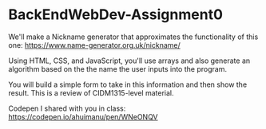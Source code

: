 # BackEndWebDev-Assignment0
We'll make a Nickname generator that approximates the functionality of this one: https://www.name-generator.org.uk/nickname/

Using HTML, CSS, and JavaScript, you'll use arrays and also generate an algorithm based on the the name the user inputs into the program.

You will build a simple form to take in this information and then show the result.  This is a review of CIDM1315-level material.

Codepen I shared with you in class:  https://codepen.io/ahuimanu/pen/WNeONQV 